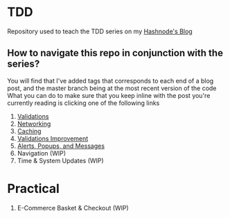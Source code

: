 # TDD

Repository used to teach the TDD series on my [Hashnode's Blog](https://ramy.hashnode.dev/series/tdd)

## How to navigate this repo in conjunction with the series?

You will find that I've added tags that corresponds to each end of a blog post, and the master branch being at the most recent version of the code
What you can do to make sure that you keep inline with the post you're currently reading is clicking one of the following links

1. [Validations](https://github.com/ARamy23/TDD/tree/Validations)
2. [Networking](https://github.com/ARamy23/TDD/tree/networking)
3. [Caching](https://github.com/ARamy23/TDD/tree/caching)
4. [Validations Improvement](https://github.com/ARamy23/TDD/tree/validations-improvement)
5. [Alerts, Popups, and Messages](https://github.com/ARamy23/TDD/tree/alerts-popups-testing)
6. Navigation (WIP)
7. Time & System Updates (WIP)

# Practical
1. E-Commerce Basket & Checkout (WIP)
